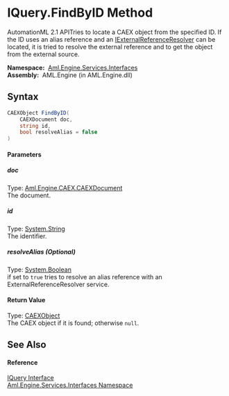 IQuery.FindByID Method
======================
AutomationML 2.1 APITries to locate a CAEX object from the specified ID. If the ID uses an alias reference and an [IExternalReferenceResolver][1] can be located, it is tried to resolve the external reference and to get the object from the external source.

  **Namespace:**  [Aml.Engine.Services.Interfaces][2]  
  **Assembly:**  AML.Engine (in AML.Engine.dll)

Syntax
------

```csharp
CAEXObject FindByID(
	CAEXDocument doc,
	string id,
	bool resolveAlias = false
)
```

#### Parameters

##### *doc*
Type: [Aml.Engine.CAEX.CAEXDocument][3]  
The document.

##### *id*
Type: [System.String][4]  
The identifier.

##### *resolveAlias* (Optional)
Type: [System.Boolean][5]  
 if set to `true` tries to resolve an alias reference with an ExternalReferenceResolver service.

#### Return Value
Type: [CAEXObject][6]  
 The CAEX object if it is found; otherwise `null`. 

See Also
--------

#### Reference
[IQuery Interface][7]  
[Aml.Engine.Services.Interfaces Namespace][2]  

[1]: ../IExternalReferenceResolver/README.md
[2]: ../README.md
[3]: ../../Aml.Engine.CAEX/CAEXDocument/README.md
[4]: https://docs.microsoft.com/dotnet/api/system.string
[5]: https://docs.microsoft.com/dotnet/api/system.boolean
[6]: ../../Aml.Engine.CAEX/CAEXObject/README.md
[7]: README.md
[8]: https://www.automationml.org
[9]: ../../icons/logoShade.png